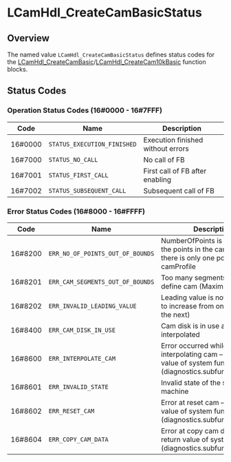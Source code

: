# LCamHdl_CreateCamBasicStatus

## Overview

The named value `LCamHdl_CreateCamBasicStatus` defines status codes for the [LCamHdl_CreateCamBasic](../../function-blocks/LCamHdl_CreateCamBasic.md)/[LCamHdl_CreateCam10kBasic](../../function-blocks/LCamHdl_CreateCam10kBasic.md) function blocks.

## Status Codes

### Operation Status Codes (16#0000 - 16#7FFF)

| Code | Name | Description |
|------|------|-------------|
| 16#0000 | `STATUS_EXECUTION_FINISHED` | Execution finished without errors |
| 16#7000 | `STATUS_NO_CALL` | No call of FB |
| 16#7001 | `STATUS_FIRST_CALL` | First call of FB after enabling |
| 16#7002 | `STATUS_SUBSEQUENT_CALL` | Subsequent call of FB |

### Error Status Codes (16#8000 - 16#FFFF)

| Code | Name | Description |
|------|------|-------------|
| 16#8200 | `ERR_NO_OF_POINTS_OUT_OF_BOUNDS` | NumberOfPoints is greater than the points in the camProfile or there is only one point in the camProfile |
| 16#8201 | `ERR_CAM_SEGMENTS_OUT_OF_BOUNDS` | Too many segments needed to define cam (Maximum 50) |
| 16#8202 | `ERR_INVALID_LEADING_VALUE` | Leading value is not valid (has to increase from one point to the next) |
| 16#8400 | `ERR_CAM_DISK_IN_USE` | Cam disk is in use and can't be interpolated |
| 16#8600 | `ERR_INTERPOLATE_CAM` | Error occurred while interpolating cam – see return value of system function (diagnostics.subfunctionStatus) |
| 16#8601 | `ERR_INVALID_STATE` | Invalid state of the state machine |
| 16#8602 | `ERR_RESET_CAM` | Error at reset cam – see return value of system function (diagnostics.subfunctionStatus) |
| 16#8604 | `ERR_COPY_CAM_DATA` | Error at copy cam data – see return value of system function (diagnostics.subfunctionStatus) |